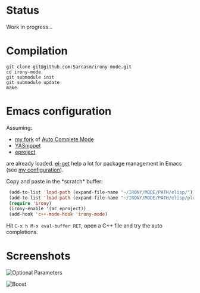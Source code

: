 Status
======

Work in progress...

Compilation
===========

    git clone git@github.com:Sarcasm/irony-mode.git
    cd irony-mode        
    git submodule init
    git submodule update
    make

Emacs configuration
===================

Assuming:

* [my fork](https://github.com/Sarcasm/auto-complete/) of
  [Auto Complete Mode](http://cx4a.org/software/auto-complete/)
* [YASnippet](http://code.google.com/p/yasnippet/)
* [eproject](https://github.com/jrockway/eproject)

are already loaded. [el-get](https://github.com/dimitri/el-get) help a
lot for package management in Emacs (see
[my configuration](https://github.com/Sarcasm/.emacs.d/blob/master/sarcasm-elisp/sarcasm-el-get.el)).

Copy and paste in the \*scratch\* buffer:

~~~~~ lisp
 (add-to-list 'load-path (expand-file-name "~/IRONY/MODE/PATH/elisp/"))
 (add-to-list 'load-path (expand-file-name "~/IRONY/MODE/PATH/elisp/plugins/"))
 (require 'irony)
 (irony-enable '(ac eproject))
 (add-hook 'c++-mode-hook 'irony-mode)
~~~~~

Hit `C-x h M-x eval-buffer RET`, open a C++ file and try the auto completions.

Screenshots
===========

![Optional Parameters](./irony-mode/raw/master/screenshots/optional-parameters.png)

![Boost](./irony-mode/raw/master/screenshots/boost-example.png)
